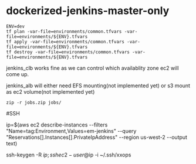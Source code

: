 # dockerized-jenkins-master-only

    ENV=dev
    tf plan -var-file=environments/common.tfvars -var-file=environments/${ENV}.tfvars
    tf apply -var-file=environments/common.tfvars -var-file=environments/${ENV}.tfvars
    tf destroy -var-file=environments/common.tfvars -var-file=environments/${ENV}.tfvars

jenkins_clb works fine as we can control which availablity zone ec2 will come up.

jenkins_alb will either need EFS mounting(not implemented yet) or s3 mount as ec2 volume(not implemented yet)


    zip -r jobs.zip jobs/
    

#SSH

ip=$(aws ec2 describe-instances --filters "Name=tag:Environment,Values=em-jenkins" --query "Reservations[].Instances[].PrivateIpAddress" --region us-west-2 --output text)

ssh-keygen -R $ip;ssh ec2-user@$ip -i ~/.ssh/xxops

    
    